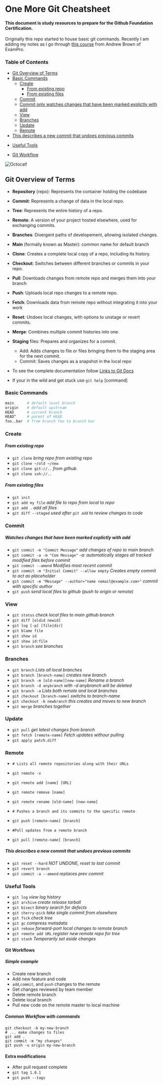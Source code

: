 # One More Git Cheatsheet 

#### This document is study resources to prepare for the Github Foundation Certification.
Originally this repo started to house basic git commands. Recently I am adding my notes as I go through [this course](https://www.exampro.co/github-choose-an-exam) from Andrew Brown of ExamPro.

### Table of Contents

<!-- TOC start (generated with https://github.com/derlin/bitdowntoc) -->

- [Git Overview of Terms](#git-overview-of-terms)
- [Basic Commands ](#basic_commands)
   * [Create](#create)
     - [From existing repo](#from-existing-repo)
     - [From existing files](#from-existing-files)
   * [Commit](#commit)
    - [Commit only watches changes that have been marked explictly with add](#commit-only-watches-changes-that-have-been-marked-explictly-with-add)
   * [View](#view)
   * [Branches](#branches)
   * [Update](#update)
   * [Remote](#remote)
- [This describes a new commit that undoes previous commits](#this-describes-a-new-commit-that-undoes-previous-commits)
* [Useful Tools](#useful-tools)
+ [Git Workflow](#git-workflow)

<!-- TOC end -->

![Octocat!](/images/cd_octocat_med.png "Octocat Flair!")

<!-- TOC --><a name="git-overview-of-terms"></a>
## Git Overview of Terms
- **Repository** (repo): Represents the container holding the codebase 
- **Commit**: Represents a change of data in the local repo.
- **Tree**: Represents the entire history of a repo.
- **Remote**: A version of your project hosted elsewhere, used for exchanging commits.
- **Branches**: Divergent paths of developement, allowing isolated changes.
- **Main** (formally known as Master): common name for default branch
- **Clone**: Creates a complete local copy of a repo, including its history.
- **Checkout**: Switches between different branches or commits in your repo.
- **Pull**: Downloads changes from remote repo and merges them into your branch
- **Push**: Uploads local repo changes to a remote repo.
- **Fetch**: Downloads data from remote repo without integrating it into your work
- **Reset**: Undoes local changes, with options to unstage or revert commits.
- **Merge**: Combines multiple commit histories into one.
- **Staging** files: Prepares and organizes for a commit.
    - Add: Adds changes to file or files bringing them to the staging area for the next commit.
    - Commit: Saves changes as a snapshot in the local repo

- To see the complete documentation follow [Links to Git Docs](https://git-scm.com/docs)
- If your in the wild and get stuck use `git help` [command]

<!-- TOC --><a name="basic_commands"></a>
### Basic Commands

```sh
main      # default level branch
origin    # default upstream
HEAD      # current branch
HEAD^     # parent of HEAD
foo..bar  # from branch foo to branch bar
```

<!-- TOC --><a name="create"></a>
### Create

<!-- TOC --><a name="from-existing-repo"></a>
##### From existing repo

- `git clone` *bring repo from existing repo*
- `git clone ~/old ~/new`
- `git clone git://..` *from github*
- `git clone ssh://..`

<!-- TOC --><a name="from-existing-files"></a>
##### From existing files

- `git init`
- `git add my file` *add file to repo from local to repo*
- `git add .` *add all files*
- `git diff --staged` *used after `git add` to review changes to code*

<!-- TOC --><a name="commit"></a>
### Commit

<!-- TOC --><a name="commit-only-watches-changes-that-have-been-marked-explictly-with-add"></a>
##### Watches changes that have been marked explictly with add

- `git commit -m "Commit Message"` *add changes of repo to main branch*
- `git commit -a -m "Com Message"`  *-a: automatically stages all tracked modified files before commit*
- `git commit --amend` *Modifies most recent commit*
- `git commit -m "Initial Commit" --allow empty` *Creates empty commit to act as placeholder*
- `git commit -m "Message" --author="name <email@example.com>"` *commit with specific author*
- `git push` *send local files to github* *(push to origin or remote)*

<!-- TOC --><a name="view"></a>
### View

- `git status` *check local files to main github branch*
- `git diff [oldid newid]`
- `git log [-p] [file|dir]`
- `git blame file`
- `git show id` 
- `git show id:file`
- `git branch` *see branches*

<!-- TOC --><a name="branches"></a>
### Branches
- `git branch` *Lists all local branches*
- `git branch [branch-name]` *creates new branch*
- `git branch -m [old-name][new-name]` *Rename a branch*
- `git branch -d anybranch` *with -d anybranch will be deleted*
- `git branch -a` *Lists both remote and local branches*
- `git checkout [branch-name]` *switchs to branch-name*
- `git checkout -b newbranch` *this creates and moves to new branch*
- `git merge` *branches together*

<!-- TOC --><a name="update"></a>
### Update

- `git pull` *get latest changes from branch*
- `git fetch [remote-name]` *Fetch updates withour pulling*
- `git apply patch.diff`

<!-- TOC --><a name="remote"></a>
### Remote

- `# Lists all remote repositories along with their URLs` <br>
- `git remote -v`                              <br>
- `git remote add [name] [URL]`                <br>
- `git remote remove [name]`                   <br>
- `git remote rename [old-name] [new-name]`    <br>
  
- `# Pushes a branch and its commits to the specific remote` <br>
- `git push [remote-name] [branch]`                          <br>
  
- `#Pull updates from a remote branch`        
- `git pull [remote-name] [branch]`            


<!-- TOC --><a name="this-describes-a-new-commit-that-undoes-previous-commits"></a>
##### This describes a new commit that undoes previous commits

- `git reset --hard` *NOT UNDONE, reset to last commit*
- `git revert branch`
- `git commit -a --amend` *replaces prev commit*

<!-- TOC --><a name="useful-tools"></a>
### Useful Tools

- `git log` *view log history*
- `git archive` *create release tarball*
- `git bisect` *binary search for defects*
- `git cherry-pick` *take single commit from elsewhere*
- `git fsck` *check tree*
- `git gc` *compress metadata <performance>*
- `git rebase` *forward-port local changes to remote branch* 
- `git remote add URL` *register new remote repo for tree*
- `git stash` *Temporarily set aside changes*



<!-- TOC --><a name="git-workflow"></a>
#### Git Workflows

##### Simple example
- Create new branch
- Add new feature and code
- `add`,`commit`, and `push` changes to the remote
- Get changes reviewed by team member
- Delete remote branch
- Delete local branch
- Pull new code on the remote master to local machine

##### Common Workflow with commands
```
git checkout -b my-new-branch
# ... make changes to files 
git add .   
git commit -m "my changes"   
git push -u origin my-new-branch 
```
#### Extra modifications
- After pull request complete
- `git tag 1.0.1`
- `git push --tags`
